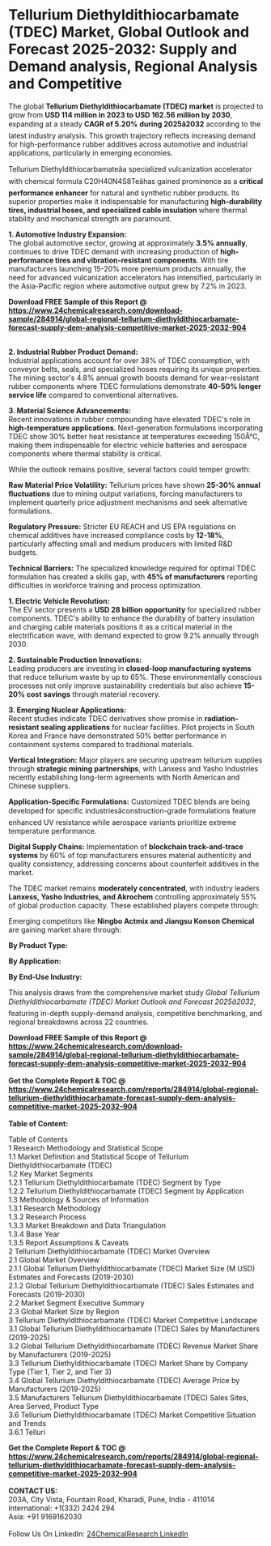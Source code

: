<h1>Tellurium Diethyldithiocarbamate (TDEC) Market, Global Outlook and Forecast 2025-2032: Supply and Demand analysis, Regional Analysis and Competitive</h1><p>The global <strong>Tellurium Diethyldithiocarbamate (TDEC) market</strong> is projected to grow from <strong>USD 114 million in 2023 to USD 162.56 million by 2030</strong>, expanding at a steady <strong>CAGR of 5.20% during 2025â2032</strong> according to the latest industry analysis. This growth trajectory reflects increasing demand for high-performance rubber additives across automotive and industrial applications, particularly in emerging economies.</p><p>Tellurium Diethyldithiocarbamateâa specialized vulcanization accelerator with chemical formula C20H40N4S8Teâhas gained prominence as a <strong>critical performance enhancer</strong> for natural and synthetic rubber products. Its superior properties make it indispensable for manufacturing <strong>high-durability tires, industrial hoses, and specialized cable insulation</strong> where thermal stability and mechanical strength are paramount.</p><p><strong>1. Automotive Industry Expansion:</strong><br>
The global automotive sector, growing at approximately <strong>3.5% annually</strong>, continues to drive TDEC demand with increasing production of <strong>high-performance tires and vibration-resistant components</strong>. With tire manufacturers launching 15-20% more premium products annually, the need for advanced vulcanization accelerators has intensified, particularly in the Asia-Pacific region where automotive output grew by 7.2% in 2023.</p><div><b>Download FREE Sample of this Report @ 
            <a href="https://www.24chemicalresearch.com/download-sample/284914/global-regional-tellurium-diethyldithiocarbamate-forecast-supply-dem-analysis-competitive-market-2025-2032-904">
            https://www.24chemicalresearch.com/download-sample/284914/global-regional-tellurium-diethyldithiocarbamate-forecast-supply-dem-analysis-competitive-market-2025-2032-904</a></b></div><br><p><strong>2. Industrial Rubber Product Demand:</strong><br>
Industrial applications account for over 38% of TDEC consumption, with conveyor belts, seals, and specialized hoses requiring its unique properties. The mining sector's 4.8% annual growth boosts demand for wear-resistant rubber components where TDEC formulations demonstrate <strong>40-50% longer service life</strong> compared to conventional alternatives.</p><p><strong>3. Material Science Advancements:</strong><br>
Recent innovations in rubber compounding have elevated TDEC's role in <strong>high-temperature applications</strong>. Next-generation formulations incorporating TDEC show 30% better heat resistance at temperatures exceeding 150Â°C, making them indispensable for electric vehicle batteries and aerospace components where thermal stability is critical.</p><p>While the outlook remains positive, several factors could temper growth:</p><p><strong>Raw Material Price Volatility:</strong> Tellurium prices have shown <strong>25-30% annual fluctuations</strong> due to mining output variations, forcing manufacturers to implement quarterly price adjustment mechanisms and seek alternative formulations.</p><p><strong>Regulatory Pressure:</strong> Stricter EU REACH and US EPA regulations on chemical additives have increased compliance costs by <strong>12-18%</strong>, particularly affecting small and medium producers with limited R&amp;D budgets.</p><p><strong>Technical Barriers:</strong> The specialized knowledge required for optimal TDEC formulation has created a skills gap, with <strong>45% of manufacturers</strong> reporting difficulties in workforce training and process optimization.</p><p><strong>1. Electric Vehicle Revolution:</strong><br>
The EV sector presents a <strong>USD 28 billion opportunity</strong> for specialized rubber components. TDEC's ability to enhance the durability of battery insulation and charging cable materials positions it as a critical material in the electrification wave, with demand expected to grow 9.2% annually through 2030.</p><p><strong>2. Sustainable Production Innovations:</strong><br>
Leading producers are investing in <strong>closed-loop manufacturing systems</strong> that reduce tellurium waste by up to 65%. These environmentally conscious processes not only improve sustainability credentials but also achieve <strong>15-20% cost savings</strong> through material recovery.</p><p><strong>3. Emerging Nuclear Applications:</strong><br>
Recent studies indicate TDEC derivatives show promise in <strong>radiation-resistant sealing applications</strong> for nuclear facilities. Pilot projects in South Korea and France have demonstrated 50% better performance in containment systems compared to traditional materials.</p><p><strong>Vertical Integration:</strong> Major players are securing upstream tellurium supplies through <strong>strategic mining partnerships</strong>, with Lanxess and Yasho Industries recently establishing long-term agreements with North American and Chinese suppliers.</p><p><strong>Application-Specific Formulations:</strong> Customized TDEC blends are being developed for specific industriesâconstruction-grade formulations feature enhanced UV resistance while aerospace variants prioritize extreme temperature performance.</p><p><strong>Digital Supply Chains:</strong> Implementation of <strong>blockchain track-and-trace systems</strong> by 60% of top manufacturers ensures material authenticity and quality consistency, addressing concerns about counterfeit additives in the market.</p><p>The TDEC market remains <strong>moderately concentrated</strong>, with industry leaders <strong>Lanxess, Yasho Industries, and Akrochem</strong> controlling approximately 55% of global production capacity. These established players compete through:</p><p>Emerging competitors like <strong>Ningbo Actmix and Jiangsu Konson Chemical</strong> are gaining market share through:</p><p><strong>By Product Type:</strong></p><p><strong>By Application:</strong></p><p><strong>By End-Use Industry:</strong></p><p>This analysis draws from the comprehensive market study <em>Global Tellurium Diethyldithiocarbamate (TDEC) Market Outlook and Forecast 2025â2032</em>, featuring in-depth supply-demand analysis, competitive benchmarking, and regional breakdowns across 22 countries.</p><div><b>Download FREE Sample of this Report @ 
            <a href="https://www.24chemicalresearch.com/download-sample/284914/global-regional-tellurium-diethyldithiocarbamate-forecast-supply-dem-analysis-competitive-market-2025-2032-904">
            https://www.24chemicalresearch.com/download-sample/284914/global-regional-tellurium-diethyldithiocarbamate-forecast-supply-dem-analysis-competitive-market-2025-2032-904</a></b></div><br><div><b>Get the Complete Report & TOC @ 
            <a href="https://www.24chemicalresearch.com/reports/284914/global-regional-tellurium-diethyldithiocarbamate-forecast-supply-dem-analysis-competitive-market-2025-2032-904">
            https://www.24chemicalresearch.com/reports/284914/global-regional-tellurium-diethyldithiocarbamate-forecast-supply-dem-analysis-competitive-market-2025-2032-904</a></b></div><br>
            <b>Table of Content:</b><p>Table of Contents<br />
1 Research Methodology and Statistical Scope<br />
1.1 Market Definition and Statistical Scope of Tellurium Diethyldithiocarbamate (TDEC)<br />
1.2 Key Market Segments<br />
1.2.1 Tellurium Diethyldithiocarbamate (TDEC) Segment by Type<br />
1.2.2 Tellurium Diethyldithiocarbamate (TDEC) Segment by Application<br />
1.3 Methodology & Sources of Information<br />
1.3.1 Research Methodology<br />
1.3.2 Research Process<br />
1.3.3 Market Breakdown and Data Triangulation<br />
1.3.4 Base Year<br />
1.3.5 Report Assumptions & Caveats<br />
2 Tellurium Diethyldithiocarbamate (TDEC) Market Overview<br />
2.1 Global Market Overview<br />
2.1.1 Global Tellurium Diethyldithiocarbamate (TDEC) Market Size (M USD) Estimates and Forecasts (2019-2030)<br />
2.1.2 Global Tellurium Diethyldithiocarbamate (TDEC) Sales Estimates and Forecasts (2019-2030)<br />
2.2 Market Segment Executive Summary<br />
2.3 Global Market Size by Region<br />
3 Tellurium Diethyldithiocarbamate (TDEC) Market Competitive Landscape<br />
3.1 Global Tellurium Diethyldithiocarbamate (TDEC) Sales by Manufacturers (2019-2025)<br />
3.2 Global Tellurium Diethyldithiocarbamate (TDEC) Revenue Market Share by Manufacturers (2019-2025)<br />
3.3 Tellurium Diethyldithiocarbamate (TDEC) Market Share by Company Type (Tier 1, Tier 2, and Tier 3)<br />
3.4 Global Tellurium Diethyldithiocarbamate (TDEC) Average Price by Manufacturers (2019-2025)<br />
3.5 Manufacturers Tellurium Diethyldithiocarbamate (TDEC) Sales Sites, Area Served, Product Type<br />
3.6 Tellurium Diethyldithiocarbamate (TDEC) Market Competitive Situation and Trends<br />
3.6.1 Telluri</p><div><b>Get the Complete Report & TOC @ 
            <a href="https://www.24chemicalresearch.com/reports/284914/global-regional-tellurium-diethyldithiocarbamate-forecast-supply-dem-analysis-competitive-market-2025-2032-904">
            https://www.24chemicalresearch.com/reports/284914/global-regional-tellurium-diethyldithiocarbamate-forecast-supply-dem-analysis-competitive-market-2025-2032-904</a></b></div><br><b>CONTACT US:</b><br>
            203A, City Vista, Fountain Road, Kharadi, Pune, India - 411014<br>
            International: +1(332) 2424 294<br>
            Asia: +91 9169162030 <br><br>
            Follow Us On LinkedIn: <a href="https://www.linkedin.com/company/24chemicalresearch/">24ChemicalResearch LinkedIn</a>